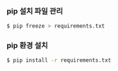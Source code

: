 ### pip 설치 파일  관리

```bash
$ pip freeze > requirements.txt
```

### pip 환경 설치

```bash
$ pip install -r requirements.txt
```

